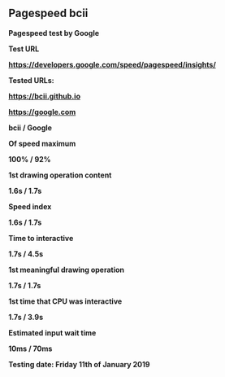 ## Pagespeed bcii
<strong>Pagespeed test by Google<strong>

Test URL

https://developers.google.com/speed/pagespeed/insights/

Tested URLs:

https://bcii.github.io

https://google.com

bcii  / Google

Of speed maximum

100%  /  92%

1st drawing operation content

1.6s  /  1.7s

Speed index

1.6s  /  1.7s

Time to interactive

1.7s  /  4.5s

1st meaningful drawing operation

1.7s  /  1.7s

1st time that CPU was interactive

1.7s  /  3.9s

Estimated input wait time

10ms  /  70ms

Testing date: Friday 11th of January 2019
